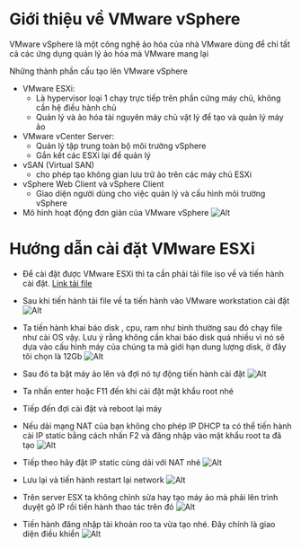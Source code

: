 # Giới thiệu về VMware vSphere
VMware vSphere là một công nghệ ảo hóa của nhà VMware dùng để chỉ tất cả các ứng dụng quản lý ảo hóa mà VMware mang lại

Những thành phần cấu tạo lên VMware vSphere

- VMware ESXi: 
  - Là hypervisor loại 1 chạy trực tiếp trên phần cứng máy chủ, không cần hệ điều hành chủ
  - Quản lý và ảo hóa tài nguyên máy chủ vật lý để tạo và quản lý máy ảo
- VMware vCenter Server:
  - Quản lý tập trung toàn bộ môi trường vSphere
  - Gắn kết các ESXi lại để quản lý
- vSAN (Virtual SAN)
  - cho phép tạo không gian lưu trữ ảo trên các máy chủ ESXi
- vSphere Web Client và vSphere Client
  - Giao diện người dùng cho việc quản lý và cấu hình môi trường vSphere
- Mô hình hoạt động đơn giản của VMware vSphere
  ![Alt](/thuctap/anh/Screenshot_773.png)
# Hướng dẫn cài đặt VMware ESXi
- Để cài đặt được VMware ESXi thì ta cần phải tải file iso về và tiến hành cài đặt. [Link tải file](https://drive.google.com/file/d/1a-A3ijKP342D0etCrlXdNWQ2YoDf1KKk/edit)
- Sau khi tiến hành tải file về ta tiến hành vào VMware workstation cài đặt
  ![Alt](/thuctap/anh/Screenshot_765.png)
- Ta tiến hành khai báo disk , cpu, ram như bình thường sau đó chạy file như cài OS vậy. Lưu ý rằng không cần khai báo disk quá nhiều vì nó sẽ dựa vào cấu hình máy của chúng ta mà giới hạn dung lượng disk, ở đây tôi chọn là 12Gb
  ![Alt](/thuctap/anh/Screenshot_766.png)
- Sau đó ta bật máy ảo lên và đợi nó tự động tiến hành cài đặt
  ![Alt](/thuctap/anh/Screenshot_767.png)
- Ta nhấn enter hoặc F11 đến khi cài đặt mật khẩu root nhé
- Tiếp đến đợi cài đặt và reboot lại máy
- Nếu dải mạng NAT của bạn không cho phép IP DHCP ta có thể tiến hành cài IP static bằng cách nhấn F2 và đăng nhập vào mật khẩu root ta đã tạo
  ![Alt](/thuctap/anh/Screenshot_768.png)
- Tiếp theo hãy đặt IP static cùng dải với NAT nhé
    ![Alt](/thuctap/anh/Screenshot_769.png)
- Lưu lại và tiến hành restart lại network
  ![Alt](/thuctap/anh/Screenshot_770.png)

- Trên server ESX ta không chỉnh sửa hay tạo máy ảo mà phải lên trình duyệt gõ IP rồi tiến hành thao tác trên đó
   ![Alt](/thuctap/anh/Screenshot_771.png)
- Tiến hành đăng nhập tài khoản roo ta vừa tạo nhé. Đây chính là giao diện điều khiển
  ![Alt](/thuctap/anh/Screenshot_772.png)

  
  